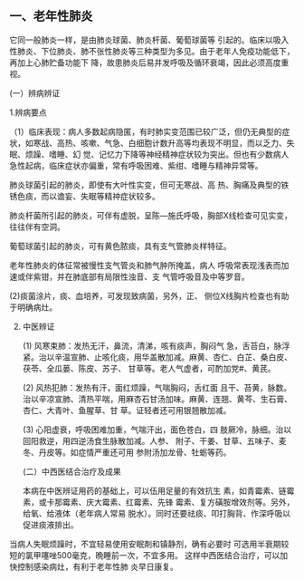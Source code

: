 ##   一、老年性肺炎

  它同一般肺炎一样，是由肺炎球菌、肺炎杆菌、葡萄球菌等 引起的。临床以吸入性肺炎、下位肺炎、肺不张性肺炎等三种类型为多见。由于老年人免疫功能低下，再加上心肺贮备功能下 降，故患肺炎后易并发呼吸及循环衰竭，因此必须高度重视。 

 (一）辨病辨证 

 1.辨病要点  

（1）临床表现：病人多数起病隐匿，有时肺实变范围已较广泛，但仍无典型的症状，如寒战、高热、咳嗽、气急、白细胞计数升高等均表现不明显，而以乏力、失眠、烦躁、嗜睡、幻 觉、记忆力下降等神经精神症状较为突出。但也有少数病人急性起病，临床症状亦偏重，常有呼吸困难、紫绀、嗜睡与精神异常等。

 肺炎球菌引起的肺炎，即使有大叶性实变，但可无寒战、高 热、胸痛及典型的铁锈色痰，而以谵妄、失眠等精祌症状较多。

​      肺炎杆菌所引起的肺炎，可伴有虚脱，呈陈—施氏呼吸，胸部X线检查可见实变，往往伴有空洞。

  葡萄球菌引起的肺炎，可有黄色脓痰，具有支气管肺炎样特征。

  老年性肺炎的体征常被慢性支气管炎和肺气肿所掩盖，病人  呼吸常表现浅表而加速或伴紫钳，并在肺底部有局限性浊音、支 气管呼吸音及中等罗音。

  (2)痰菌涂片，痰、血培养，可发现致病菌，另外，正、 侧位X线胸片检查也有助于明确病灶。

2. 中医辨证 

    (1)     风寒束肺：发热无汗，鼻流，清涕，咳有痰声，胸闷气  急，舌苔白，脉浮紧。治以辛温宣肺、止咳化痰，用华盖散加减。麻黄、杏仁、白芷、桑白皮、茯苓、全瓜蒌、陈皮、苏子、 甘草等。老人气虚者，可酌加党#、黄芪。

     (2)     风热犯肺：发热有汗，面红烦躁，气喘胸闷，舌红面  且干、苔黄，脉数。治以辛凉宣肺、清热平喘，用麻杏石甘汤加味。麻黄、连翘、黄芩、生石膏、杏仁、大青叶、鱼腥草、甘 草。证轻者还可用银翘散加减。                      

     (3)     心阳虚衰，呼吸困难加重，气喘汗出，面色苍白，四  肢厥冷，脉细。治以回阳救逆，用四逆汤食生脉散加减。人参、 附子、干姜、甘草、五味子、麦冬、丹皮等。如症情严重还可用 参附汤加龙骨、牡蛎等药。  

   (二）中西医结合治疗及成果 

    本病在中医辨证用药的基础上，可以伍用足量的有效抗生  素，如青霉素、链霉素，或卡那霉素、庆大霉素、红霉素、先锋 霉素、复方磺胺增效剂等。另外，给氧、给液体（老年病人常易 脱水）。同时还要祛痰、叩打胸背、作深呼吸以促进痰液排出。  

  当病人失眠烦躁时，不宜轻易使用安眠剤和镇静剂，确有必要时 可选用半衰期较短的氯甲噻唑500毫克，晩睡前一次，不宜多用。 这样中西医结合治疗，可以加快控制感染病灶，有利于老年性肺 炎早日康复。  
